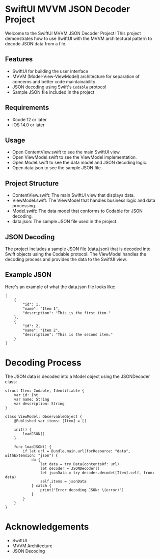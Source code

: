 # SwiftUI MVVM JSON Decoder Project

Welcome to the SwiftUI MVVM JSON Decoder Project! This project demonstrates how to use SwiftUI with the MVVM architectural pattern to decode JSON data from a file.

## Features

- SwiftUI for building the user interface
- MVVM (Model-View-ViewModel) architecture for separation of concerns and better code maintainability
- JSON decoding using Swift's `Codable` protocol
- Sample JSON file included in the project

## Requirements

- Xcode 12 or later
- iOS 14.0 or later

## Usage

- Open ContentView.swift to see the main SwiftUI view.
- Open ViewModel.swift to see the ViewModel implementation.
- Open Model.swift to see the data model and JSON decoding logic.
- Open data.json to see the sample JSON file.


## Project Structure

- ContentView.swift: The main SwiftUI view that displays data.
- ViewModel.swift: The ViewModel that handles business logic and data processing.
- Model.swift: The data model that conforms to Codable for JSON decoding.
- data.json: The sample JSON file used in the project.

## JSON Decoding

The project includes a sample JSON file (data.json) that is decoded into Swift objects using the Codable protocol. The ViewModel handles the decoding process and provides the data to the SwiftUI view.

## Example JSON
Here's an example of what the data.json file looks like:

```
[
    {
        "id": 1,
        "name": "Item 1",
        "description": "This is the first item."
    },
    {
        "id": 2,
        "name": "Item 2",
        "description": "This is the second item."
    }
]
```

# Decoding Process
The JSON data is decoded into a Model object using the JSONDecoder class:

```
struct Item: Codable, Identifiable {
    var id: Int
    var name: String
    var description: String
}

class ViewModel: ObservableObject {
    @Published var items: [Item] = []
    
    init() {
        loadJSON()
    }
    
    func loadJSON() {
        if let url = Bundle.main.url(forResource: "data", withExtension: "json") {
            do {
                let data = try Data(contentsOf: url)
                let decoder = JSONDecoder()
                let jsonData = try decoder.decode([Item].self, from: data)
                self.items = jsonData
            } catch {
                print("Error decoding JSON: \(error)")
            }
        }
    }
}
```

# Acknowledgements

- SwiftUI
- MVVM Architecture
- JSON Decoding
